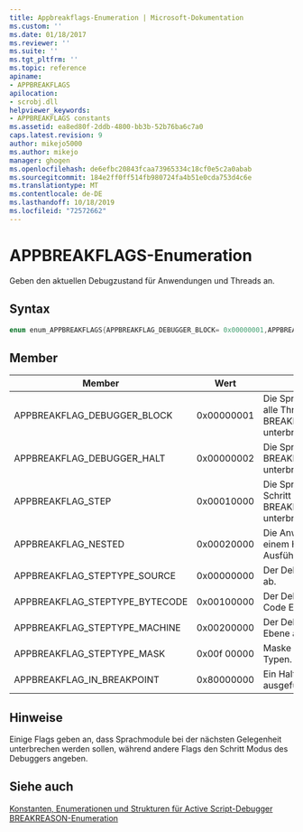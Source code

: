 ```yaml
---
title: Appbreakflags-Enumeration | Microsoft-Dokumentation
ms.custom: ''
ms.date: 01/18/2017
ms.reviewer: ''
ms.suite: ''
ms.tgt_pltfrm: ''
ms.topic: reference
apiname:
- APPBREAKFLAGS
apilocation:
- scrobj.dll
helpviewer_keywords:
- APPBREAKFLAGS constants
ms.assetid: ea8ed80f-2ddb-4800-bb3b-52b76ba6c7a0
caps.latest.revision: 9
author: mikejo5000
ms.author: mikejo
manager: ghogen
ms.openlocfilehash: de6efbc20843fcaa73965334c18cf0e5c2a0abab
ms.sourcegitcommit: 184e2ff0ff514fb980724fa4b51e0cda753d4c6e
ms.translationtype: MT
ms.contentlocale: de-DE
ms.lasthandoff: 10/18/2019
ms.locfileid: "72572662"
---
```

# <a name="appbreakflags-enumeration"></a>APPBREAKFLAGS-Enumeration
Geben den aktuellen Debugzustand für Anwendungen und Threads an.  
  
## <a name="syntax"></a>Syntax  
  
```cpp  
enum enum_APPBREAKFLAGS{APPBREAKFLAG_DEBUGGER_BLOCK= 0x00000001,APPBREAKFLAG_DEBUGGER_HALT= 0x00000002,APPBREAKFLAG_STEP= 0x00010000,APPBREAKFLAG_NESTED= 0x00020000,APPBREAKFLAG_STEPTYPE_SOURCE= 0x00000000,APPBREAKFLAG_STEPTYPE_BYTECODE= 0x00100000,APPBREAKFLAG_STEPTYPE_MACHINE= 0x00200000,APPBREAKFLAG_STEPTYPE_MASK= 0x00F00000,APPBREAKFLAG_IN_BREAKPOINT= 0x80000000};  
```  
  
## <a name="members"></a>Member  
  
|Member|Wert|Beschreibung|  
|------------|-----------|-----------------|  
|APPBREAKFLAG_DEBUGGER_BLOCK|0x00000001|Die Sprach-Engine sollte sofort für alle Threads mit BREAKREASON_DEBUGGER_BLOCK unterbrechen.|  
|APPBREAKFLAG_DEBUGGER_HALT|0x00000002|Die Sprach-Engine sollte sofort mit BREAKREASON_DEBUGGER_HALT unterbrechen.|  
|APPBREAKFLAG_STEP|0x00010000|Die Sprach-Engine sollte sofort im Schritt Thread mit BREAKREASON_STEP unterbrechen.|  
|APPBREAKFLAG_NESTED|0x00020000|Die Anwendung befindet sich an einem Haltepunkt in der genetzten Ausführung.|  
|APPBREAKFLAG_STEPTYPE_SOURCE|0x00000000|Der Debugger läuft auf Quell Ebene ab.|  
|APPBREAKFLAG_STEPTYPE_BYTECODE|0x00100000|Der Debugger läuft auf der Byte Code Ebene ab.|  
|APPBREAKFLAG_STEPTYPE_MACHINE|0x00200000|Der Debugger läuft auf Computer Ebene ab.|  
|APPBREAKFLAG_STEPTYPE_MASK|0x00f 00000|Maske zum Gestalten der Schritt Typen.|  
|APPBREAKFLAG_IN_BREAKPOINT|0x80000000|Ein Haltepunkt wird gerade ausgeführt.|  
  
## <a name="remarks"></a>Hinweise  
 Einige Flags geben an, dass Sprachmodule bei der nächsten Gelegenheit unterbrechen werden sollen, während andere Flags den Schritt Modus des Debuggers angeben.  
  
## <a name="see-also"></a>Siehe auch  
 [Konstanten, Enumerationen und Strukturen für Active Script-Debugger](../../winscript/reference/active-script-debugger-constants-enumerations-and-structures.md)    
 [BREAKREASON-Enumeration](../../winscript/reference/breakreason-enumeration.md)
